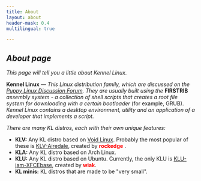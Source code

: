 ```yaml
---
title: About
layout: about
header-mask: 0.4
multilingual: true

---
```



## _About page_


_This page will tell you a little about Kennel Linux._


**Kennel Linux** — _This Linux distribution family, which are discussed on the [Puppy Linux Discussion Forum](https://forum.puppylinux.com/viewforum.php?f=228).
They are usually built using the_ **FIRSTRIB** _assembly system - a collection of shell scripts that creates a root file system for downloading with a certain bootloader_ (for example, GRUB).
_Kennel Linux contains a desktop environment, utility and an application of a developer that implements a script._ 


_There are many KL distros, each with their own unique features:_

- **KLV:** Any KL distro based on [Void Linux](https://voidlinux.org/). Probably the most popular of these is [KLV-Airedale](https://forum.puppylinux.com/viewforum.php?f=191), created by <span style="color:red;font-style:bold;font-weight:700;font-size:14px">**rockedge**</span> .
- **KLA:** Any KL distro based on Arch Linux.
- **KLU:** Any KL distro based on Ubuntu. Currently, the only KLU is [KLU-jam-XFCEbase](https://forum.puppylinux.com/viewtopic.php?t=7866), created by <span style="color:red;font-style:bold;font-weight:700;font-size:14px">**wiak**</span>.
- **KL minis:** KL distros that are made to be "very small".
